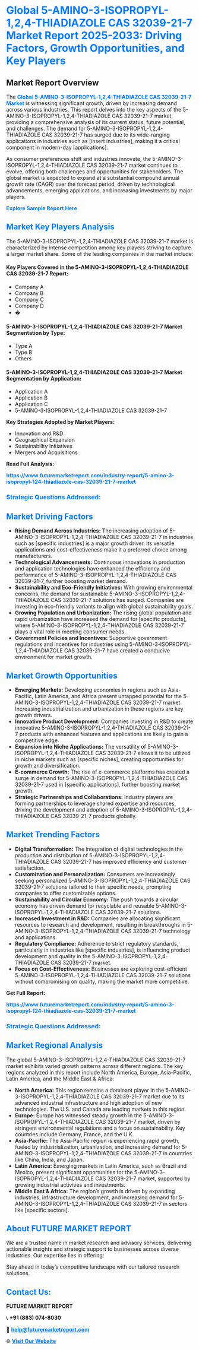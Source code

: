 <h1 style="color: #007BFF;">Global 5-AMINO-3-ISOPROPYL-1,2,4-THIADIAZOLE CAS 32039-21-7 Market Report 2025-2033: Driving Factors, Growth Opportunities, and Key Players</h1>

<section id="overview">
<h2>Market Report Overview</h2>
<p>The <a href="https://www.futuremarketreport.com/industry-report/5-amino-3-isopropyl-124-thiadiazole-cas-32039-21-7-market" style="color: #007BFF; text-decoration: none;"><strong>Global 5-AMINO-3-ISOPROPYL-1,2,4-THIADIAZOLE CAS 32039-21-7 Market</strong></a> is witnessing significant growth, driven by increasing demand across various industries. This report delves into the key aspects of the 5-AMINO-3-ISOPROPYL-1,2,4-THIADIAZOLE CAS 32039-21-7 market, providing a comprehensive analysis of its current status, future potential, and challenges. The demand for 5-AMINO-3-ISOPROPYL-1,2,4-THIADIAZOLE CAS 32039-21-7 has surged due to its wide-ranging applications in industries such as [insert industries], making it a critical component in modern-day [applications].</p>
<p>As consumer preferences shift and industries innovate, the 5-AMINO-3-ISOPROPYL-1,2,4-THIADIAZOLE CAS 32039-21-7 market continues to evolve, offering both challenges and opportunities for stakeholders. The global market is expected to expand at a substantial compound annual growth rate (CAGR) over the forecast period, driven by technological advancements, emerging applications, and increasing investments by major players.</p>
</section>

<section id="overview">
<p><a href="https://www.futuremarketreport.com/request-sample/reportId=116728" style="color: #007BFF; text-decoration: none;"><strong>Explore Sample Report Here</strong></a></p>
</section>

<section id="key-players">
<h2 style="color: #007BFF;">Market Key Players Analysis</h2>
<p>The 5-AMINO-3-ISOPROPYL-1,2,4-THIADIAZOLE CAS 32039-21-7 market is characterized by intense competition among key players striving to capture a larger market share. Some of the leading companies in the market include:</p>
<h4>Key Players Covered in the 5-AMINO-3-ISOPROPYL-1,2,4-THIADIAZOLE CAS 32039-21-7 Report:</h4>
<ul><li>Company A</li><li>Company B</li><li>Company C</li><li>Company D</li><li>�</li></ul>
<h4>5-AMINO-3-ISOPROPYL-1,2,4-THIADIAZOLE CAS 32039-21-7 Market Segmentation by Type:</h4>
<ul><li>Type A</li><li>Type B</li><li>Others</li></ul>

<h4>5-AMINO-3-ISOPROPYL-1,2,4-THIADIAZOLE CAS 32039-21-7 Market Segmentation by Application:</h4>
<ul><li>Application A</li><li>Application B</li><li>Application C</li><li>5-AMINO-3-ISOPROPYL-1,2,4-THIADIAZOLE CAS 32039-21-7</li></ul>
<p><strong>Key Strategies Adopted by Market Players:</strong></p>
<ul>
<li>Innovation and R&D</li>
<li>Geographical Expansion</li>
<li>Sustainability Initiatives</li>
<li>Mergers and Acquisitions</li>
</ul>
</section>

<section>
<p><strong>Read Full Analysis: </strong></p><a href="https://www.futuremarketreport.com/industry-report/5-amino-3-isopropyl-124-thiadiazole-cas-32039-21-7-market" style="color: #007BFF; text-decoration: none;"><strong>https://www.futuremarketreport.com/industry-report/5-amino-3-isopropyl-124-thiadiazole-cas-32039-21-7-market</strong></a>
<h3 style="color: #007BFF;">Strategic Questions Addressed:</h3>
</section>

<section id="driving-factors">
<h2 style="color: #007BFF;">Market Driving Factors</h2>
<ul>
<li><strong>Rising Demand Across Industries:</strong> The increasing adoption of 5-AMINO-3-ISOPROPYL-1,2,4-THIADIAZOLE CAS 32039-21-7 in industries such as [specific industries] is a major growth driver. Its versatile applications and cost-effectiveness make it a preferred choice among manufacturers.</li>
<li><strong>Technological Advancements:</strong> Continuous innovations in production and application technologies have enhanced the efficiency and performance of 5-AMINO-3-ISOPROPYL-1,2,4-THIADIAZOLE CAS 32039-21-7, further boosting market demand.</li>
<li><strong>Sustainability and Eco-Friendly Initiatives:</strong> With growing environmental concerns, the demand for sustainable 5-AMINO-3-ISOPROPYL-1,2,4-THIADIAZOLE CAS 32039-21-7 solutions has surged. Companies are investing in eco-friendly variants to align with global sustainability goals.</li>
<li><strong>Growing Population and Urbanization:</strong> The rising global population and rapid urbanization have increased the demand for [specific products], where 5-AMINO-3-ISOPROPYL-1,2,4-THIADIAZOLE CAS 32039-21-7 plays a vital role in meeting consumer needs.</li>
<li><strong>Government Policies and Incentives:</strong> Supportive government regulations and incentives for industries using 5-AMINO-3-ISOPROPYL-1,2,4-THIADIAZOLE CAS 32039-21-7 have created a conducive environment for market growth.</li>
</ul>
</section>

<section id="growth-opportunities">
<h2 style="color: #007BFF;">Market Growth Opportunities</h2>
<ul>
<li><strong>Emerging Markets:</strong> Developing economies in regions such as Asia-Pacific, Latin America, and Africa present untapped potential for the 5-AMINO-3-ISOPROPYL-1,2,4-THIADIAZOLE CAS 32039-21-7 market. Increasing industrialization and urbanization in these regions are key growth drivers.</li>
<li><strong>Innovative Product Development:</strong> Companies investing in R&D to create innovative 5-AMINO-3-ISOPROPYL-1,2,4-THIADIAZOLE CAS 32039-21-7 products with enhanced features and applications are likely to gain a competitive edge.</li>
<li><strong>Expansion into Niche Applications:</strong> The versatility of 5-AMINO-3-ISOPROPYL-1,2,4-THIADIAZOLE CAS 32039-21-7 allows it to be utilized in niche markets such as [specific niches], creating opportunities for growth and diversification.</li>
<li><strong>E-commerce Growth:</strong> The rise of e-commerce platforms has created a surge in demand for 5-AMINO-3-ISOPROPYL-1,2,4-THIADIAZOLE CAS 32039-21-7 used in [specific applications], further boosting market growth.</li>
<li><strong>Strategic Partnerships and Collaborations:</strong> Industry players are forming partnerships to leverage shared expertise and resources, driving the development and adoption of 5-AMINO-3-ISOPROPYL-1,2,4-THIADIAZOLE CAS 32039-21-7 products globally.</li>
</ul>
</section>

<section id="trending-factors">
<h2 style="color: #007BFF;">Market Trending Factors</h2>
<ul>
<li><strong>Digital Transformation:</strong> The integration of digital technologies in the production and distribution of 5-AMINO-3-ISOPROPYL-1,2,4-THIADIAZOLE CAS 32039-21-7 has improved efficiency and customer satisfaction.</li>
<li><strong>Customization and Personalization:</strong> Consumers are increasingly seeking personalized 5-AMINO-3-ISOPROPYL-1,2,4-THIADIAZOLE CAS 32039-21-7 solutions tailored to their specific needs, prompting companies to offer customizable options.</li>
<li><strong>Sustainability and Circular Economy:</strong> The push towards a circular economy has driven demand for recyclable and reusable 5-AMINO-3-ISOPROPYL-1,2,4-THIADIAZOLE CAS 32039-21-7 solutions.</li>
<li><strong>Increased Investment in R&D:</strong> Companies are allocating significant resources to research and development, resulting in breakthroughs in 5-AMINO-3-ISOPROPYL-1,2,4-THIADIAZOLE CAS 32039-21-7 technology and applications.</li>
<li><strong>Regulatory Compliance:</strong> Adherence to strict regulatory standards, particularly in industries like [specific industries], is influencing product development and quality in the 5-AMINO-3-ISOPROPYL-1,2,4-THIADIAZOLE CAS 32039-21-7 market.</li>
<li><strong>Focus on Cost-Effectiveness:</strong> Businesses are exploring cost-efficient 5-AMINO-3-ISOPROPYL-1,2,4-THIADIAZOLE CAS 32039-21-7 solutions without compromising on quality, making the market more competitive.</li>
</ul>
</section>

<section>
<p><strong>Get Full Report: </strong></p><a href="https://www.futuremarketreport.com/industry-report/5-amino-3-isopropyl-124-thiadiazole-cas-32039-21-7-market" style="color: #007BFF; text-decoration: none;"><strong>https://www.futuremarketreport.com/industry-report/5-amino-3-isopropyl-124-thiadiazole-cas-32039-21-7-market</strong></a>
<h3 style="color: #007BFF;">Strategic Questions Addressed:</h3>
</section>


<section id="regional-analysis">
<h2 style="color: #007BFF;">Market Regional Analysis</h2>
<p>The global 5-AMINO-3-ISOPROPYL-1,2,4-THIADIAZOLE CAS 32039-21-7 market exhibits varied growth patterns across different regions. The key regions analyzed in this report include North America, Europe, Asia-Pacific, Latin America, and the Middle East & Africa:</p>
<ul>
<li><strong>North America:</strong> This region remains a dominant player in the 5-AMINO-3-ISOPROPYL-1,2,4-THIADIAZOLE CAS 32039-21-7 market due to its advanced industrial infrastructure and high adoption of new technologies. The U.S. and Canada are leading markets in this region.</li>
<li><strong>Europe:</strong> Europe has witnessed steady growth in the 5-AMINO-3-ISOPROPYL-1,2,4-THIADIAZOLE CAS 32039-21-7 market, driven by stringent environmental regulations and a focus on sustainability. Key countries include Germany, France, and the U.K.</li>
<li><strong>Asia-Pacific:</strong> The Asia-Pacific region is experiencing rapid growth, fueled by industrialization, urbanization, and increasing demand for 5-AMINO-3-ISOPROPYL-1,2,4-THIADIAZOLE CAS 32039-21-7 in countries like China, India, and Japan.</li>
<li><strong>Latin America:</strong> Emerging markets in Latin America, such as Brazil and Mexico, present significant opportunities for the 5-AMINO-3-ISOPROPYL-1,2,4-THIADIAZOLE CAS 32039-21-7 market, supported by growing industrial activities and investments.</li>
<li><strong>Middle East & Africa:</strong> The region’s growth is driven by expanding industries, infrastructure development, and increasing demand for 5-AMINO-3-ISOPROPYL-1,2,4-THIADIAZOLE CAS 32039-21-7 in sectors like [specific sectors].</li>
</ul>
</section>

<footer>
<h2 style="color: #007BFF;">About FUTURE MARKET REPORT</h2>
<p>We are a trusted name in market research and advisory services, delivering actionable insights and strategic support to businesses across diverse industries. Our expertise lies in offering:</p>

<p>Stay ahead in today’s competitive landscape with our tailored research solutions.</p>

<h2 style="color: #007BFF;">Contact Us:</h2>
<p><strong>FUTURE MARKET REPORT</strong></p>
<p>📞 <strong>+91 (883) 074-8030</strong></p>
<p>📧 <strong><a href="mailto:help@futuremarketreport.com" style="color: #007BFF;">help@futuremarketreport.com</a></strong></p>
<p>🌐 <strong><a href="https://www.futuremarketreport.com/" style="color: #007BFF;">Visit Our Website</a></strong></p>
</footer>